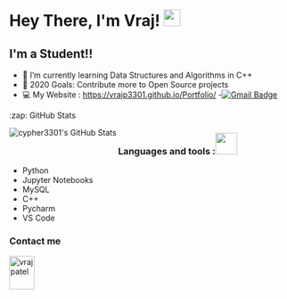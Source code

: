 # Hey There, I'm Vraj! <img src="https://raw.githubusercontent.com/MartinHeinz/MartinHeinz/master/wave.gif" width="30px">


## I'm a Student!!

- 🌱 I’m currently learning Data Structures and Algorithms in C++
- 🥅 2020 Goals: Contribute more to Open Source projects
- 💻 My Website : https://vrajp3301.github.io/Portfolio/
-[![Gmail Badge](https://img.shields.io/badge/-vrajp3301@gmail.com-c14438?style=flat-square&logo=Gmail&logoColor=white&link=mailto:vrajp3301@gmail.com)](mailto:vrajp3301@gmail.com)
<p>
<summary>:zap: GitHub Stats</summary>
</p>
<img align="left" alt="cypher3301's GitHub Stats" src="https://github-readme-stats.codestackr.vercel.app/api?username=vrajp3301&show_icons=true&hide_border=true" />

### Languages and tools :<img src="https://camo.githubusercontent.com/40dff491d4e8123af55298ef908faedb66c463e5/68747470733a2f2f6d656469612e67697068792e636f6d2f6d656469612f57556c706c634d704f43456d5447427442572f67697068792e676966" width="39px">


- Python
- Jupyter Notebooks
- MySQL
- C++
- Pycharm
- VS Code
### Contact me

<p align="left">
  <a href="https://linkedin.com/in/vraj-patel-147683193" target="_blank"><img align="center" src="https://cdn.jsdelivr.net/npm/simple-icons@3.0.1/icons/linkedin.svg" alt="vrajpatel" height="60" width="45" /></a> &nbsp;&nbsp;
</p>
